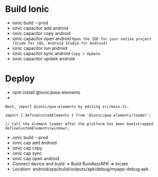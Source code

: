 # Build Ionic
- ionic build --prod
- ionic capacitor add android
- ionic capacitor copy android  
- ionic capacitor open android  `Open the IDE for your native project (Xcode for iOS, Android Studio for Android)`
- ionic capacitor run android
- ionic capacitor sync android `Copy + Update`
- ionic capacitor update android


# Deploy
- npm install @ionic/pwa-elements
- 
```
Next, import @ionic/pwa-elements by editing src/main.ts.

import { defineCustomElements } from '@ionic/pwa-elements/loader';

// Call the element loader after the platform has been bootstrapped
defineCustomElements(window);
```
- ionic build --prod
- ionic cap add android
- ionic cap copy
- ionic cap sync
- ionic cap open android
- Connect device and build -> Build Bundles/APK => locate
- Location: android/app/build/outputs/apk/debug/myapp-debug.apk